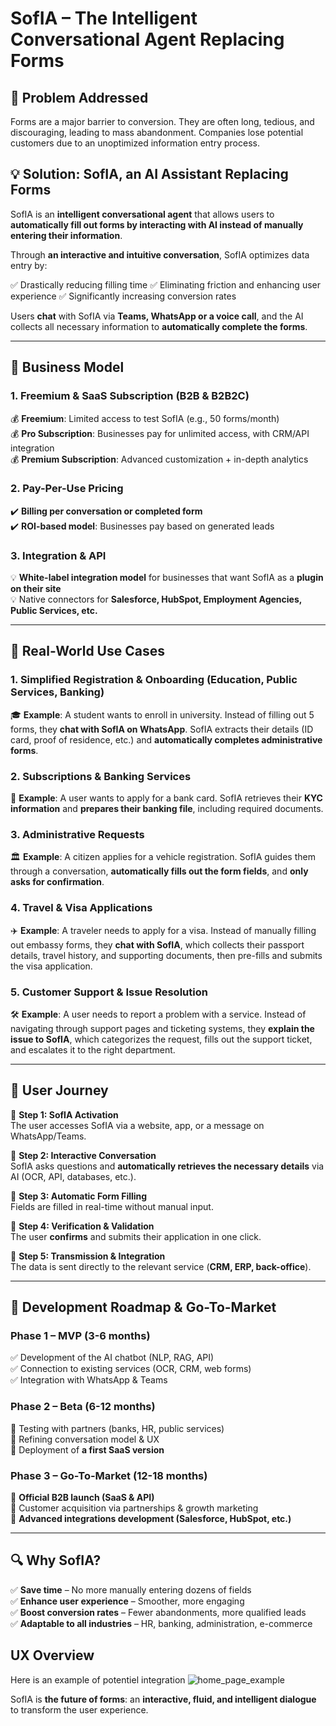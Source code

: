 # SofIA – The Intelligent Conversational Agent Replacing Forms

## 📌 Problem Addressed
Forms are a major barrier to conversion. They are often long, tedious, and discouraging, leading to mass abandonment. Companies lose potential customers due to an unoptimized information entry process.

## 💡 Solution: SofIA, an AI Assistant Replacing Forms
SofIA is an **intelligent conversational agent** that allows users to **automatically fill out forms by interacting with AI instead of manually entering their information**.

Through **an interactive and intuitive conversation**, SofIA optimizes data entry by:

✅ Drastically reducing filling time
✅ Eliminating friction and enhancing user experience
✅ Significantly increasing conversion rates

Users **chat** with SofIA via **Teams, WhatsApp or a voice call**, and the AI collects all necessary information to **automatically complete the forms**.

---

## 🚀 Business Model

### 1. Freemium & SaaS Subscription (B2B & B2B2C)
💰 **Freemium**: Limited access to test SofIA (e.g., 50 forms/month)  
💰 **Pro Subscription**: Businesses pay for unlimited access, with CRM/API integration  
💰 **Premium Subscription**: Advanced customization + in-depth analytics  

### 2. Pay-Per-Use Pricing
✔️ **Billing per conversation or completed form**  
✔️ **ROI-based model**: Businesses pay based on generated leads  

### 3. Integration & API
💡 **White-label integration model** for businesses that want SofIA as a **plugin on their site**  
💡 Native connectors for **Salesforce, HubSpot, Employment Agencies, Public Services, etc.**  

---

## 📌 Real-World Use Cases

### 1. Simplified Registration & Onboarding (Education, Public Services, Banking)
🎓 **Example**: A student wants to enroll in university. Instead of filling out 5 forms, they **chat with SofIA on WhatsApp**. SofIA extracts their details (ID card, proof of residence, etc.) and **automatically completes administrative forms**.

### 2. Subscriptions & Banking Services
🏦 **Example**: A user wants to apply for a bank card. SofIA retrieves their **KYC information** and **prepares their banking file**, including required documents.

### 3. Administrative Requests
🏛️ **Example**: A citizen applies for a vehicle registration. SofIA guides them through a conversation, **automatically fills out the form fields**, and **only asks for confirmation**.

### 4. Travel & Visa Applications
✈️ **Example**: A traveler needs to apply for a visa. Instead of manually filling out embassy forms, they **chat with SofIA**, which collects their passport details, travel history, and supporting documents, then pre-fills and submits the visa application.

### 5. Customer Support & Issue Resolution
🛠 **Example**: A user needs to report a problem with a service. Instead of navigating through support pages and ticketing systems, they **explain the issue to SofIA**, which categorizes the request, fills out the support ticket, and escalates it to the right department.

---

## 📌 User Journey

🔹 **Step 1: SofIA Activation**  
The user accesses SofIA via a website, app, or a message on WhatsApp/Teams.

🔹 **Step 2: Interactive Conversation**  
SofIA asks questions and **automatically retrieves the necessary details** via AI (OCR, API, databases, etc.).

🔹 **Step 3: Automatic Form Filling**  
Fields are filled in real-time without manual input.

🔹 **Step 4: Verification & Validation**  
The user **confirms** and submits their application in one click.

🔹 **Step 5: Transmission & Integration**  
The data is sent directly to the relevant service (**CRM, ERP, back-office**).

---

## 📌 Development Roadmap & Go-To-Market

### Phase 1 – MVP (3-6 months)
✅ Development of the AI chatbot (NLP, RAG, API)  
✅ Connection to existing services (OCR, CRM, web forms)  
✅ Integration with WhatsApp & Teams  

### Phase 2 – Beta (6-12 months)
🚀 Testing with partners (banks, HR, public services)  
🚀 Refining conversation model & UX  
🚀 Deployment of **a first SaaS version**  

### Phase 3 – Go-To-Market (12-18 months)
📢 **Official B2B launch (SaaS & API)**  
📢 Customer acquisition via partnerships & growth marketing  
📢 **Advanced integrations development (Salesforce, HubSpot, etc.)**  

---

## 🔍 Why SofIA?

✅ **Save time** – No more manually entering dozens of fields  
✅ **Enhance user experience** – Smoother, more engaging  
✅ **Boost conversion rates** – Fewer abandonments, more qualified leads  
✅ **Adaptable to all industries** – HR, banking, administration, e-commerce  

## UX Overview

Here is an example of potentiel integration
![home_page_example]("picture/home_page.png")

SofIA is **the future of forms**: an **interactive, fluid, and intelligent dialogue** to transform the user experience.
